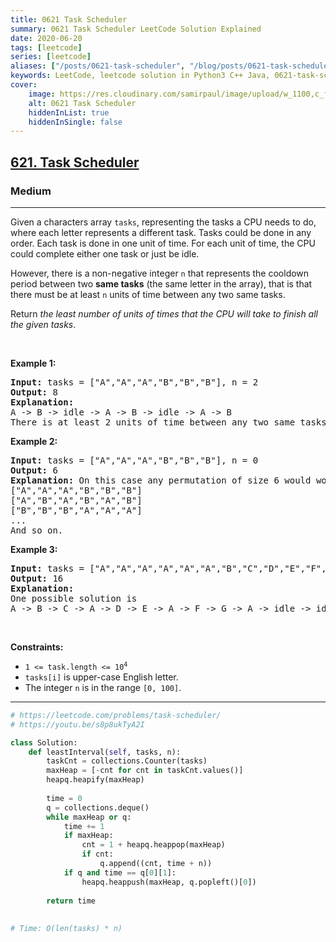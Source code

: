 ```yaml
---
title: 0621 Task Scheduler
summary: 0621 Task Scheduler LeetCode Solution Explained
date: 2020-06-20
tags: [leetcode]
series: [leetcode]
aliases: ["/posts/0621-task-scheduler", "/blog/posts/0621-task-scheduler", "/0621-task-scheduler"]
keywords: LeetCode, leetcode solution in Python3 C++ Java, 0621-task-scheduler solution
cover:
    image: https://res.cloudinary.com/samirpaul/image/upload/w_1100,c_fit,co_rgb:FFFFFF,l_text:Arial_70_bold:0621 Task Scheduler/problem-solving.webp
    alt: 0621 Task Scheduler
    hiddenInList: true
    hiddenInSingle: false
---
```



<h2><a href="https://leetcode.com/problems/task-scheduler/">621. Task Scheduler</a></h2><h3>Medium</h3><hr><div><p>Given a characters array <code>tasks</code>, representing the tasks a CPU needs to do, where each letter represents a different task. Tasks could be done in any order. Each task is done in one unit of time. For each unit of time, the CPU could complete either one task or just be idle.</p>

<p>However, there is a non-negative integer&nbsp;<code>n</code> that represents the cooldown period between&nbsp;two <b>same tasks</b>&nbsp;(the same letter in the array), that is that there must be at least <code>n</code> units of time between any two same tasks.</p>

<p>Return <em>the least number of units of times that the CPU will take to finish all the given tasks</em>.</p>

<p>&nbsp;</p>
<p><strong class="example">Example 1:</strong></p>

<pre><strong>Input:</strong> tasks = ["A","A","A","B","B","B"], n = 2
<strong>Output:</strong> 8
<strong>Explanation:</strong> 
A -&gt; B -&gt; idle -&gt; A -&gt; B -&gt; idle -&gt; A -&gt; B
There is at least 2 units of time between any two same tasks.
</pre>

<p><strong class="example">Example 2:</strong></p>

<pre><strong>Input:</strong> tasks = ["A","A","A","B","B","B"], n = 0
<strong>Output:</strong> 6
<strong>Explanation:</strong> On this case any permutation of size 6 would work since n = 0.
["A","A","A","B","B","B"]
["A","B","A","B","A","B"]
["B","B","B","A","A","A"]
...
And so on.
</pre>

<p><strong class="example">Example 3:</strong></p>

<pre><strong>Input:</strong> tasks = ["A","A","A","A","A","A","B","C","D","E","F","G"], n = 2
<strong>Output:</strong> 16
<strong>Explanation:</strong> 
One possible solution is
A -&gt; B -&gt; C -&gt; A -&gt; D -&gt; E -&gt; A -&gt; F -&gt; G -&gt; A -&gt; idle -&gt; idle -&gt; A -&gt; idle -&gt; idle -&gt; A
</pre>

<p>&nbsp;</p>
<p><strong>Constraints:</strong></p>

<ul>
	<li><code>1 &lt;= task.length &lt;= 10<sup>4</sup></code></li>
	<li><code>tasks[i]</code> is upper-case English letter.</li>
	<li>The integer <code>n</code> is in the range <code>[0, 100]</code>.</li>
</ul>
</div>

---




```python
# https://leetcode.com/problems/task-scheduler/
# https://youtu.be/s8p8ukTyA2I

class Solution:
    def leastInterval(self, tasks, n):
        taskCnt = collections.Counter(tasks)
        maxHeap = [-cnt for cnt in taskCnt.values()]
        heapq.heapify(maxHeap)
        
        time = 0
        q = collections.deque()
        while maxHeap or q:
            time += 1
            if maxHeap:
                cnt = 1 + heapq.heappop(maxHeap)
                if cnt:
                    q.append((cnt, time + n))
            if q and time == q[0][1]:
                heapq.heappush(maxHeap, q.popleft()[0])
        
        return time
    
    
# Time: O(len(tasks) * n)

```
